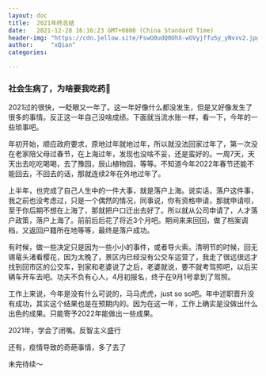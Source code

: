 ```yaml
---
layout: doc
title:  2021年终总结
date:   2021-12-28 16:16:23 GMT+0800 (China Standard Time)
header-img: "https://cdn.jellow.site/FswG0udQ0UhX-wGVyjffuSy_yNvxv2.jpg"
author:     "xQian"
categories: 

---
```


### 社会生病了，为啥要我吃药💊

2021过的很快，一眨眼又一年了。这一年好像什么都没发生，但是又好像发生了很多的事情。反正这一年自己没啥成绩。下面就当流水账一样，看一下，今年的一些琐事吧。

年初开始，顺应政府要求，原地过年就地过年，所以就没法回家过年了，第一次没在老家陪父母过春节，在上海过年，发现也没啥不妥，还是蛮好的。一周7天，天天出去吃吃喝喝，去了豫园，辰山植物园，等等。不知道今年2022年春节还能不能回去，不回去的话，那就连续2年在外地过年了。

上半年，也完成了自己人生中的一件大事，就是落户上海。说实话，落户这件事，我之前也没考虑过，只是一个偶然的情况，同事说，你有资格申请，那就申请呗，至于你后期不想在上海了，那就把户口迁出去好了。所以就从公司申请了，人才落户政策，落户上海了。前前后后花了将近3个月吧。期间来来回回，做了档案调档，又返回户籍所在地等等，最终是落户成功。

有时候，做一些决定只是因为一些小小的事件，或者导火索。清明节的时候，回无锡鼋头渚看樱花，因为太晚了，景区内已经没有公交车运营了，我走了很远很远才找到回市区的公交车，到家和老婆说了之后，老婆就说，要不就考驾照吧，以后买辆车开车去吧。功夫不负有心人，4月初报名，终于在9月1号拿到了驾照。

工作上来说，今年是没有什么可说的，马马虎虎，just so so吧。年中述职晋升没有成功，其实这个结果也是在预期内的。因为在这一年，工作上确实是没做出什么出色的成果。只能寄予2022年能做出一些成果。

2021年，学会了闭嘴。反智主义盛行

还有，疫情导致的奇葩事情，多了去了

未完待续～